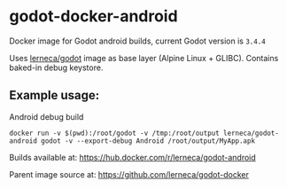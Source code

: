 # godot-docker-android
Docker image for Godot android builds, current Godot version is `3.4.4`

Uses [lerneca/godot](https://hub.docker.com/repository/docker/lerneca/godot) image as base layer (Alpine Linux + GLIBC). 
Contains baked-in debug keystore.

## Example usage:

Android debug build
``` 
docker run -v $(pwd):/root/godot -v /tmp:/root/output lerneca/godot-android godot -v --export-debug Android /root/output/MyApp.apk
``` 
Builds available at: https://hub.docker.com/r/lerneca/godot-android

Parent image source at: https://github.com/lerneca/godot-docker
